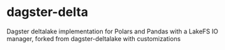 # dagster-delta
Dagster deltalake implementation for Polars and Pandas with a LakeFS IO manager, forked from dagster-deltalake with customizations
